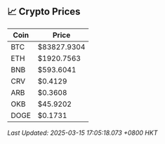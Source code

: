 ## 📈 Crypto Prices

| Coin | Price |
| ---- | ----- |
| BTC | $83827.9304 |
| ETH | $1920.7563 |
| BNB | $593.6041 |
| CRV | $0.4129 |
| ARB | $0.3608 |
| OKB | $45.9202 |
| DOGE | $0.1731 |

_Last Updated: 2025-03-15 17:05:18.073 +0800 HKT_